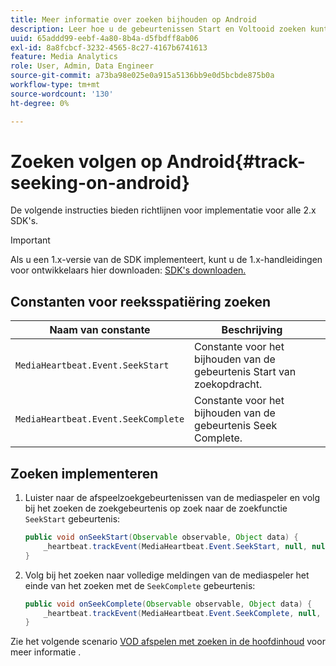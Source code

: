 ```yaml
---
title: Meer informatie over zoeken bijhouden op Android
description: Leer hoe u de gebeurtenissen Start en Voltooid zoeken kunt bijhouden met de Media SDK op Android.
uuid: 65addd99-eebf-4a80-8b4a-d5fbdff8ab06
exl-id: 8a8fcbcf-3232-4565-8c27-4167b6741613
feature: Media Analytics
role: User, Admin, Data Engineer
source-git-commit: a73ba98e025e0a915a5136bb9e0d5bcbde875b0a
workflow-type: tm+mt
source-wordcount: '130'
ht-degree: 0%

---
```


# Zoeken volgen op Android{#track-seeking-on-android}

De volgende instructies bieden richtlijnen voor implementatie voor alle 2.x SDK&#39;s.

>[!IMPORTANT]
>
>Als u een 1.x-versie van de SDK implementeert, kunt u de 1.x-handleidingen voor ontwikkelaars hier downloaden: [SDK&#39;s downloaden.](/help/getting-started/download-sdks.md)

## Constanten voor reeksspatiëring zoeken

| Naam van constante | Beschrijving     |
|---|---|
| `MediaHeartbeat.Event.SeekStart` | Constante voor het bijhouden van de gebeurtenis Start van zoekopdracht. |
| `MediaHeartbeat.Event.SeekComplete` | Constante voor het bijhouden van de gebeurtenis Seek Complete. |

## Zoeken implementeren

1. Luister naar de afspeelzoekgebeurtenissen van de mediaspeler en volg bij het zoeken de zoekgebeurtenis op zoek naar de zoekfunctie `SeekStart` gebeurtenis:

   ```java
   public void onSeekStart(Observable observable, Object data) {  
       _heartbeat.trackEvent(MediaHeartbeat.Event.SeekStart, null, null);
   }
   ```

1. Volg bij het zoeken naar volledige meldingen van de mediaspeler het einde van het zoeken met de `SeekComplete` gebeurtenis:

   ```java
   public void onSeekComplete(Observable observable, Object data) {  
       _heartbeat.trackEvent(MediaHeartbeat.Event.SeekComplete, null, null);
   }
   ```

Zie het volgende scenario [VOD afspelen met zoeken in de hoofdinhoud](/help/use-cases/tracking-scenarios/vod-seeking.md) voor meer informatie .
